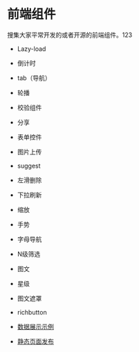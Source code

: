 前端组件
=======

搜集大家平常开发的或者开源的前端组件。123


* Lazy-load
* 倒计时
* tab（导航）
* 轮播
* 校验组件
* 分享
* 表单控件
* 图片上传
* suggest
* 左滑删除
* 下拉刷新
* 缩放
* 手势
* 字母导航
* N级筛选



* 图文
* 星级
* 图文遮罩
* richbutton
* [数据展示示例](codedemo/dataoperate.md)
* [静态页面发布](codedemo/staticsite.md)